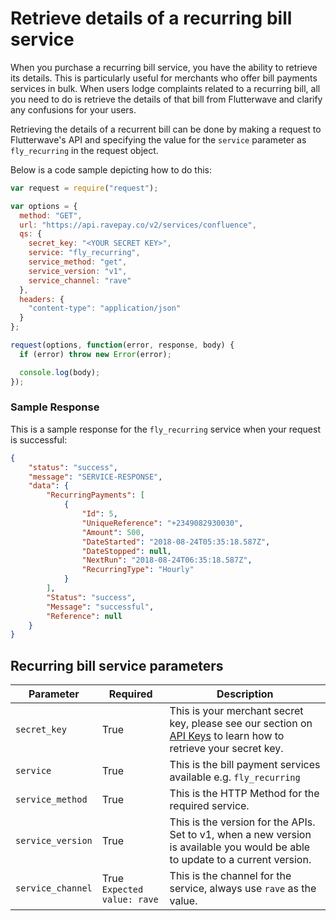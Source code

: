 # Retrieve details of a recurring bill service

When you purchase a recurring bill service, you have the ability to retrieve its details. This is particularly useful for merchants who offer bill payments services in bulk. When users lodge complaints related to a recurring bill, all you need to do is retrieve the details of that bill from Flutterwave and clarify any confusions for your users.

Retrieving the details of a recurrent bill can be done by making a request to Flutterwave's API and specifying the value for the `service` parameter as `fly_recurring` in the request object.

Below is a code sample depicting how to do this:

```javascript
var request = require("request");

var options = {
  method: "GET",
  url: "https://api.ravepay.co/v2/services/confluence",
  qs: {
    secret_key: "<YOUR SECRET KEY>",
    service: "fly_recurring",
    service_method: "get",
    service_version: "v1",
    service_channel: "rave"
  },
  headers: {
    "content-type": "application/json"
  }
};

request(options, function(error, response, body) {
  if (error) throw new Error(error);

  console.log(body);
});
```

### Sample Response

This is a sample response for the `fly_recurring` service when your request is successful:

```JSON
{
    "status": "success",
    "message": "SERVICE-RESPONSE",
    "data": {
        "RecurringPayments": [
            {
                "Id": 5,
                "UniqueReference": "+2349082930030",
                "Amount": 500,
                "DateStarted": "2018-08-24T05:35:18.587Z",
                "DateStopped": null,
                "NextRun": "2018-08-24T06:35:18.587Z",
                "RecurringType": "Hourly"
            }
        ],
        "Status": "success",
        "Message": "successful",
        "Reference": null
    }
}

```

## Recurring bill service parameters

| Parameter         | Required                    | Description                                                                                                                                                                |
| ----------------- | --------------------------- | -------------------------------------------------------------------------------------------------------------------------------------------------------------------------- |
| `secret_key`      | True                        | This is your merchant secret key, please see our section on [API Keys](https://,developer.flutterwave.com/,reference#api-keys-1) to learn how to retrieve your secret key. |  |  |
| `service`         | True                        | This is the bill payment services available e.g. `fly_recurring`                                                                                                           |  |  |
| `service_method`  | True                        | This is the HTTP Method for the required service.                                                                                                                          |  |  |
| `service_version` | True                        | This is the version for the APIs. Set to v1, when a new version is available you would be able to update to a current version.                                             |  |  |
| `service_channel` | True `Expected value: rave` | This is the channel for the service, always use `rave` as the value.                                                                                                       |
